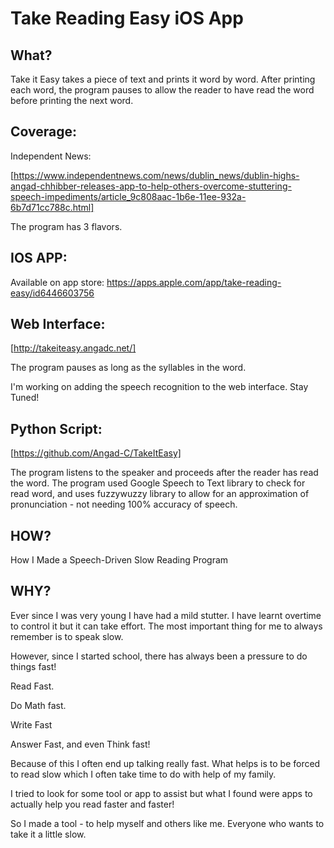 # Take Reading Easy iOS App

<h2> What? </h2>

Take it Easy takes a piece of text and prints it word by word. After printing each word, the program pauses to allow the reader to have read the word before printing the next word.

<h2> Coverage: </h2>

Independent News:

[https://www.independentnews.com/news/dublin_news/dublin-highs-angad-chhibber-releases-app-to-help-others-overcome-stuttering-speech-impediments/article_9c808aac-1b6e-11ee-932a-6b7d71cc788c.html]

The program has 3 flavors.

<h2> IOS APP: </h2>

Available on app store: https://apps.apple.com/app/take-reading-easy/id6446603756

<h2> Web Interface: </h2>

[http://takeiteasy.angadc.net/]

The program pauses as long as the syllables in the word. 

I'm working on adding the speech recognition to the web interface. Stay Tuned!

<h2> Python Script: </h2>

[https://github.com/Angad-C/TakeItEasy]

The program listens to the speaker and proceeds after the reader has read the word. The program used Google Speech to Text library to check for read word, and uses fuzzywuzzy library to allow for an approximation of pronunciation - not needing 100% accuracy of speech.

<h2> HOW? </h2>

How I Made a Speech-Driven Slow Reading Program

<h2> WHY? </h2>

Ever since I was very young I have had a mild stutter. I have learnt overtime to control it but it can take effort. The most important thing for me to always remember is to speak slow.

However, since I started school, there has always been a pressure to do things fast!

Read Fast.

Do Math fast.

Write Fast

Answer Fast, and even Think fast! 

Because of this I often end up talking really fast. What helps is to be forced to read slow which I often take time to do with help of my family.

I tried to look for some tool or app to assist but what I found were apps to actually help you read faster and faster! 

So I made a tool - to help myself and others like me. Everyone who wants to take it a little slow.
